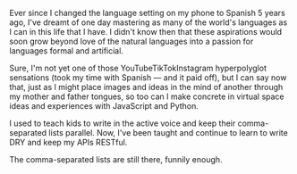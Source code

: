 <!-- ### Hi there 👋 -->

Ever since I changed the language setting on my phone to Spanish 5 years ago, I've dreamt of one day mastering as many of the world's languages as I can in this life that I have. I didn't know then that these aspirations would soon grow beyond love of the natural languages into a passion for languages formal and artificial.

Sure, I'm not yet one of those YouTubeTikTokInstagram hyperpolyglot sensations (took my time with Spanish — and it paid off), but I can say now that, just as I might place images and ideas in the mind of another through my mother and father tongues, so too can I make concrete in virtual space ideas and experiences with JavaScript and Python.

I used to teach kids to write in the active voice and keep their comma-separated lists parallel. Now, I've been taught and continue to learn to write DRY and keep my APIs RESTful.

The comma-separated lists are still there, funnily enough.
<!--
![John's GitHub stats](https://github-readme-stats.vercel.app/api?username=jwily&show_icons=true)

**jwily/jwily** is a ✨ _special_ ✨ repository because its `README.md` (this file) appears on your GitHub profile.

Here are some ideas to get you started:

- 🔭 I’m currently working on ...
- 🌱 I’m currently learning ...
- 👯 I’m looking to collaborate on ...
- 🤔 I’m looking for help with ...
- 💬 Ask me about ...
- 📫 How to reach me: ...
- 😄 Pronouns: ...
- ⚡ Fun fact: ...
-->
